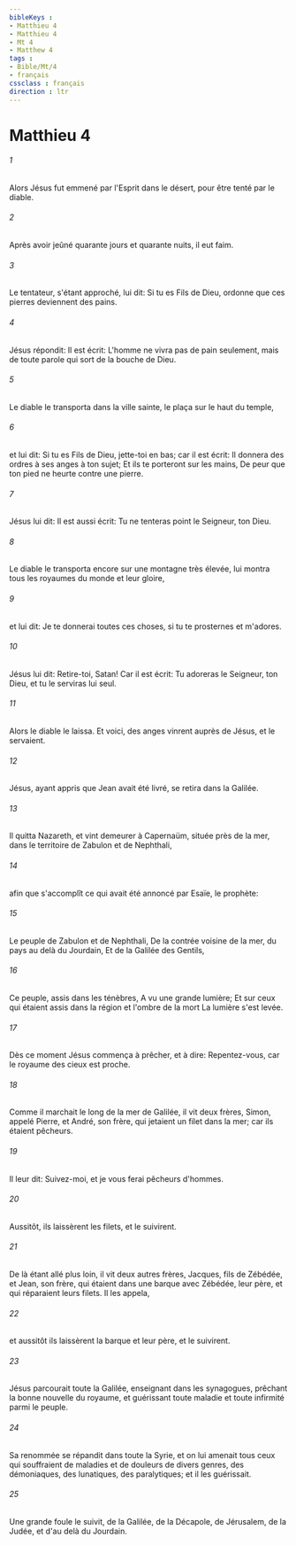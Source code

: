 ```yaml
---
bibleKeys : 
- Matthieu 4
- Matthieu 4
- Mt 4
- Matthew 4
tags : 
- Bible/Mt/4
- français
cssclass : français
direction : ltr
---
```


# Matthieu 4

###### 1
Alors Jésus fut emmené par l'Esprit dans le désert, pour être tenté par le diable.
###### 2
Après avoir jeûné quarante jours et quarante nuits, il eut faim.
###### 3
Le tentateur, s'étant approché, lui dit: Si tu es Fils de Dieu, ordonne que ces pierres deviennent des pains.
###### 4
Jésus répondit: Il est écrit: L'homme ne vivra pas de pain seulement, mais de toute parole qui sort de la bouche de Dieu.
###### 5
Le diable le transporta dans la ville sainte, le plaça sur le haut du temple,
###### 6
et lui dit: Si tu es Fils de Dieu, jette-toi en bas; car il est écrit: Il donnera des ordres à ses anges à ton sujet; Et ils te porteront sur les mains, De peur que ton pied ne heurte contre une pierre.
###### 7
Jésus lui dit: Il est aussi écrit: Tu ne tenteras point le Seigneur, ton Dieu.
###### 8
Le diable le transporta encore sur une montagne très élevée, lui montra tous les royaumes du monde et leur gloire,
###### 9
et lui dit: Je te donnerai toutes ces choses, si tu te prosternes et m'adores.
###### 10
Jésus lui dit: Retire-toi, Satan! Car il est écrit: Tu adoreras le Seigneur, ton Dieu, et tu le serviras lui seul.
###### 11
Alors le diable le laissa. Et voici, des anges vinrent auprès de Jésus, et le servaient.
###### 12
Jésus, ayant appris que Jean avait été livré, se retira dans la Galilée.
###### 13
Il quitta Nazareth, et vint demeurer à Capernaüm, située près de la mer, dans le territoire de Zabulon et de Nephthali,
###### 14
afin que s'accomplît ce qui avait été annoncé par Esaïe, le prophète:
###### 15
Le peuple de Zabulon et de Nephthali, De la contrée voisine de la mer, du pays au delà du Jourdain, Et de la Galilée des Gentils,
###### 16
Ce peuple, assis dans les ténèbres, A vu une grande lumière; Et sur ceux qui étaient assis dans la région et l'ombre de la mort La lumière s'est levée.
###### 17
Dès ce moment Jésus commença à prêcher, et à dire: Repentez-vous, car le royaume des cieux est proche.
###### 18
Comme il marchait le long de la mer de Galilée, il vit deux frères, Simon, appelé Pierre, et André, son frère, qui jetaient un filet dans la mer; car ils étaient pêcheurs.
###### 19
Il leur dit: Suivez-moi, et je vous ferai pêcheurs d'hommes.
###### 20
Aussitôt, ils laissèrent les filets, et le suivirent.
###### 21
De là étant allé plus loin, il vit deux autres frères, Jacques, fils de Zébédée, et Jean, son frère, qui étaient dans une barque avec Zébédée, leur père, et qui réparaient leurs filets. Il les appela,
###### 22
et aussitôt ils laissèrent la barque et leur père, et le suivirent.
###### 23
Jésus parcourait toute la Galilée, enseignant dans les synagogues, prêchant la bonne nouvelle du royaume, et guérissant toute maladie et toute infirmité parmi le peuple.
###### 24
Sa renommée se répandit dans toute la Syrie, et on lui amenait tous ceux qui souffraient de maladies et de douleurs de divers genres, des démoniaques, des lunatiques, des paralytiques; et il les guérissait.
###### 25
Une grande foule le suivit, de la Galilée, de la Décapole, de Jérusalem, de la Judée, et d'au delà du Jourdain.
